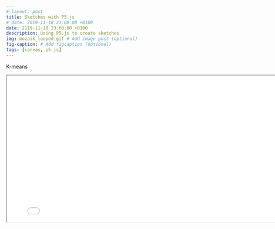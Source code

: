 ```yaml
---
# layout: post
title: Sketches with P5.js
# date: 2019-11-18 23:08:00 +0100
date: 2119-11-18 23:08:00 +0100
description: Using P5.js to create sketches
img: mozaik_looped.gif # Add image post (optional)
fig-caption: # Add figcaption (optional)
tags: [canvas, p5.js]
---
```

K-means
 
<!-- ![Dynamic Triangles](https://media.giphy.com/media/vFKqnCdLPNOKc/giphy.gif) -->
<!-- ![Dynamic Triangles]({{site.baseurl}}/assets/img/mozaik_looped.gif) -->

<iframe scrolling="no" border="0" src="{{site.baseurl}}/assets/sketches/k-means/index.html" width="800px" height="400px"></iframe>